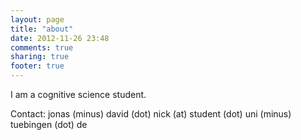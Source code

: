 ```yaml
---
layout: page
title: "about"
date: 2012-11-26 23:48
comments: true
sharing: true
footer: true
---
```

I am a cognitive science student.  

Contact: jonas (minus) david (dot) nick (at) student (dot) uni (minus) tuebingen (dot) de
